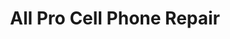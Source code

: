---
title: "All Pro Cell Phone Repair"
url: /downers-grove/all-pro-cell-phone-repair/
shop: mobile phone
---